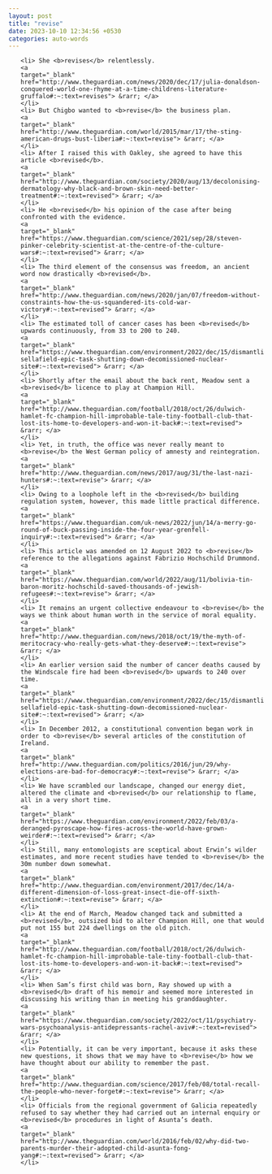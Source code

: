 ```yaml
---
layout: post
title: "revise"
date: 2023-10-10 12:34:56 +0530
categories: auto-words
---
```

<ol>

    <li> She <b>revises</b> relentlessly.
    <a 
    target="_blank" 
    href="http://www.theguardian.com/news/2020/dec/17/julia-donaldson-conquered-world-one-rhyme-at-a-time-childrens-literature-gruffalo#:~:text=revises"> &rarr; </a>
    </li>
    <li> But Chigbo wanted to <b>revise</b> the business plan.
    <a 
    target="_blank" 
    href="http://www.theguardian.com/world/2015/mar/17/the-sting-american-drugs-bust-liberia#:~:text=revise"> &rarr; </a>
    </li>
    <li> After I raised this with Oakley, she agreed to have this article <b>revised</b>.
    <a 
    target="_blank" 
    href="http://www.theguardian.com/society/2020/aug/13/decolonising-dermatology-why-black-and-brown-skin-need-better-treatment#:~:text=revised"> &rarr; </a>
    </li>
    <li> He <b>revised</b> his opinion of the case after being confronted with the evidence.
    <a 
    target="_blank" 
    href="https://www.theguardian.com/science/2021/sep/28/steven-pinker-celebrity-scientist-at-the-centre-of-the-culture-wars#:~:text=revised"> &rarr; </a>
    </li>
    <li> The third element of the consensus was freedom, an ancient word now drastically <b>revised</b>.
    <a 
    target="_blank" 
    href="http://www.theguardian.com/news/2020/jan/07/freedom-without-constraints-how-the-us-squandered-its-cold-war-victory#:~:text=revised"> &rarr; </a>
    </li>
    <li> The estimated toll of cancer cases has been <b>revised</b> upwards continuously, from 33 to 200 to 240.
    <a 
    target="_blank" 
    href="https://www.theguardian.com/environment/2022/dec/15/dismantling-sellafield-epic-task-shutting-down-decomissioned-nuclear-site#:~:text=revised"> &rarr; </a>
    </li>
    <li> Shortly after the email about the back rent, Meadow sent a <b>revised</b> licence to play at Champion Hill.
    <a 
    target="_blank" 
    href="http://www.theguardian.com/football/2018/oct/26/dulwich-hamlet-fc-champion-hill-improbable-tale-tiny-football-club-that-lost-its-home-to-developers-and-won-it-back#:~:text=revised"> &rarr; </a>
    </li>
    <li> Yet, in truth, the office was never really meant to <b>revise</b> the West German policy of amnesty and reintegration.
    <a 
    target="_blank" 
    href="http://www.theguardian.com/news/2017/aug/31/the-last-nazi-hunters#:~:text=revise"> &rarr; </a>
    </li>
    <li> Owing to a loophole left in the <b>revised</b> building regulation system, however, this made little practical difference.
    <a 
    target="_blank" 
    href="https://www.theguardian.com/uk-news/2022/jun/14/a-merry-go-round-of-buck-passing-inside-the-four-year-grenfell-inquiry#:~:text=revised"> &rarr; </a>
    </li>
    <li> This article was amended on 12 August 2022 to <b>revise</b> reference to the allegations against Fabrizio Hochschild Drummond.
    <a 
    target="_blank" 
    href="https://www.theguardian.com/world/2022/aug/11/bolivia-tin-baron-moritz-hochschild-saved-thousands-of-jewish-refugees#:~:text=revise"> &rarr; </a>
    </li>
    <li> It remains an urgent collective endeavour to <b>revise</b> the ways we think about human worth in the service of moral equality.
    <a 
    target="_blank" 
    href="http://www.theguardian.com/news/2018/oct/19/the-myth-of-meritocracy-who-really-gets-what-they-deserve#:~:text=revise"> &rarr; </a>
    </li>
    <li> An earlier version said the number of cancer deaths caused by the Windscale fire had been <b>revised</b> upwards to 240 over time.
    <a 
    target="_blank" 
    href="https://www.theguardian.com/environment/2022/dec/15/dismantling-sellafield-epic-task-shutting-down-decomissioned-nuclear-site#:~:text=revised"> &rarr; </a>
    </li>
    <li> In December 2012, a constitutional convention began work in order to <b>revise</b> several articles of the constitution of Ireland.
    <a 
    target="_blank" 
    href="http://www.theguardian.com/politics/2016/jun/29/why-elections-are-bad-for-democracy#:~:text=revise"> &rarr; </a>
    </li>
    <li> We have scrambled our landscape, changed our energy diet, altered the climate and <b>revised</b> our relationship to flame, all in a very short time.
    <a 
    target="_blank" 
    href="https://www.theguardian.com/environment/2022/feb/03/a-deranged-pyroscape-how-fires-across-the-world-have-grown-weirder#:~:text=revised"> &rarr; </a>
    </li>
    <li> Still, many entomologists are sceptical about Erwin’s wilder estimates, and more recent studies have tended to <b>revise</b> the 30m number down somewhat.
    <a 
    target="_blank" 
    href="http://www.theguardian.com/environment/2017/dec/14/a-different-dimension-of-loss-great-insect-die-off-sixth-extinction#:~:text=revise"> &rarr; </a>
    </li>
    <li> At the end of March, Meadow changed tack and submitted a <b>revised</b>, outsized bid to alter Champion Hill, one that would put not 155 but 224 dwellings on the old pitch.
    <a 
    target="_blank" 
    href="http://www.theguardian.com/football/2018/oct/26/dulwich-hamlet-fc-champion-hill-improbable-tale-tiny-football-club-that-lost-its-home-to-developers-and-won-it-back#:~:text=revised"> &rarr; </a>
    </li>
    <li> When Sam’s first child was born, Ray showed up with a <b>revised</b> draft of his memoir and seemed more interested in discussing his writing than in meeting his granddaughter.
    <a 
    target="_blank" 
    href="https://www.theguardian.com/society/2022/oct/11/psychiatry-wars-psychoanalysis-antidepressants-rachel-aviv#:~:text=revised"> &rarr; </a>
    </li>
    <li> Potentially, it can be very important, because it asks these new questions, it shows that we may have to <b>revise</b> how we have thought about our ability to remember the past.
    <a 
    target="_blank" 
    href="http://www.theguardian.com/science/2017/feb/08/total-recall-the-people-who-never-forget#:~:text=revise"> &rarr; </a>
    </li>
    <li> Officials from the regional government of Galicia repeatedly refused to say whether they had carried out an internal enquiry or <b>revised</b> procedures in light of Asunta’s death.
    <a 
    target="_blank" 
    href="http://www.theguardian.com/world/2016/feb/02/why-did-two-parents-murder-their-adopted-child-asunta-fong-yang#:~:text=revised"> &rarr; </a>
    </li>